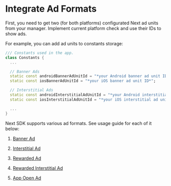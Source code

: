 # Integrate Ad Formats

First, you need to get two (for both platforms) configurated Next ad units from your manager. Implement current platform check and use their IDs to show ads.

For example, you can add ad units to constants storage:

```dart
/// Constants used in the app.
class Constants {
  ...

  // Banner Ads
  static const androidBannerAdUnitId = "*your Android banner ad unit ID*";
  static const iosBannerAdUnitId = "*your iOS banner ad unit ID*";

  // Interstitial Ads
  static const androidInterstitialAdUnitId = "*your Android interstitial ad unit ID*";
  static const iosInterstitialAdUnitId = "*your iOS interstitial ad unit ID*";

  ...
}
```

Next SDK supports various ad formats. See usage guide for each of it below:

1.  [Banner Ad](https://github.com/nextmillenniummedia/next-sdk-flutter-example/blob/main/docs/Banner%20Ad.md)

2.  [Interstitial Ad](https://github.com/nextmillenniummedia/next-sdk-flutter-example/blob/main/docs/Interstitial%20Ad.md)

3.  [Rewarded Ad](https://github.com/nextmillenniummedia/next-sdk-flutter-example/blob/main/docs/Rewarded%20Ad.md)

4.  [Rewarded Interstitial Ad](https://github.com/nextmillenniummedia/next-sdk-flutter-example/blob/main/docs/Rewarded%20Interstitial%20Ad.md)

5.  [App Open Ad](https://github.com/nextmillenniummedia/next-sdk-flutter-example/blob/main/docs/App%20Open%20Ad.md)
